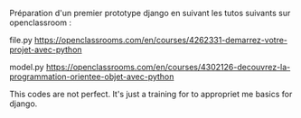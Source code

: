 Préparation d'un premier prototype django en suivant les tutos suivants sur openclassroom :

file.py
https://openclassrooms.com/en/courses/4262331-demarrez-votre-projet-avec-python

model.py
https://openclassrooms.com/en/courses/4302126-decouvrez-la-programmation-orientee-objet-avec-python

This codes are not perfect. It's just a training for to appropriet me basics for django.